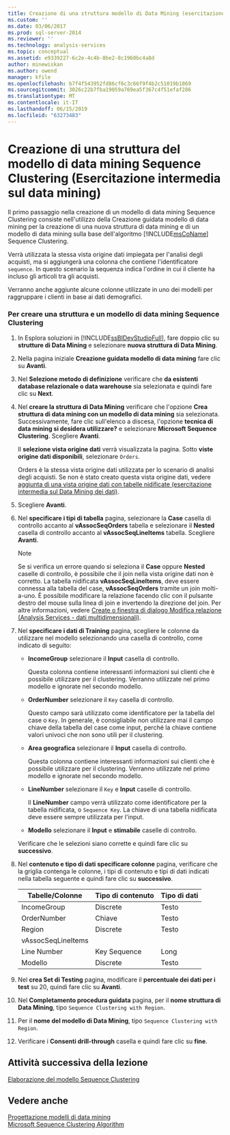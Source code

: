 ```yaml
---
title: Creazione di una struttura modello di Data Mining (esercitazione intermedia di Data Mining) Sequence Clustering | Microsoft Docs
ms.custom: ''
ms.date: 03/06/2017
ms.prod: sql-server-2014
ms.reviewer: ''
ms.technology: analysis-services
ms.topic: conceptual
ms.assetid: e9339227-6c2e-4c4b-8be2-8c1960bc4a8d
author: minewiskan
ms.author: owend
manager: kfile
ms.openlocfilehash: b7f4f543952fd86cf6c3c66f9f4b2c51019b1869
ms.sourcegitcommit: 3026c22b7fba19059a769ea5f367c4f51efaf286
ms.translationtype: MT
ms.contentlocale: it-IT
ms.lasthandoff: 06/15/2019
ms.locfileid: "63273483"
---
```

# <a name="creating-a-sequence-clustering-mining-model-structure-intermediate-data-mining-tutorial"></a>Creazione di una struttura del modello di data mining Sequence Clustering (Esercitazione intermedia sul data mining)
  Il primo passaggio nella creazione di un modello di data mining Sequence Clustering consiste nell'utilizzo della Creazione guidata modello di data mining per la creazione di una nuova struttura di data mining e di un modello di data mining sulla base dell'algoritmo [!INCLUDE[msCoName](../includes/msconame-md.md)] Sequence Clustering.  
  
 Verrà utilizzata la stessa vista origine dati impiegata per l'analisi degli acquisti, ma si aggiungerà una colonna che contiene l'identificatore `sequence`. In questo scenario la sequenza indica l'ordine in cui il cliente ha incluso gli articoli tra gli acquisti.  
  
 Verranno anche aggiunte alcune colonne utilizzate in uno dei modelli per raggruppare i clienti in base ai dati demografici.  
  
### <a name="to-create-a-sequence-clustering-structure-and-model"></a>Per creare una struttura e un modello di data mining Sequence Clustering  
  
1.  In Esplora soluzioni in [!INCLUDE[ssBIDevStudioFull](../includes/ssbidevstudiofull-md.md)], fare doppio clic su **strutture di Data Mining** e selezionare **nuova struttura di Data Mining**.  
  
2.  Nella pagina iniziale **Creazione guidata modello di data mining** fare clic su **Avanti**.  
  
3.  Nel **Selezione metodo di definizione** verificare che **da esistenti database relazionale o data warehouse** sia selezionata e quindi fare clic su **Next**.  
  
4.  Nel **creare la struttura di Data Mining** verificare che l'opzione **Crea struttura di data mining con un modello di data mining** sia selezionata. Successivamente, fare clic sull'elenco a discesa, l'opzione **tecnica di data mining si desidera utilizzare?** e selezionare **Microsoft Sequence Clustering**. Scegliere **Avanti**.  
  
     Il **selezione vista origine dati** verrà visualizzata la pagina. Sotto **viste origine dati disponibili**, selezionare `Orders`.  
  
     Orders è la stessa vista origine dati utilizzata per lo scenario di analisi degli acquisti. Se non è stato creato questa vista origine dati, vedere [aggiunta di una vista origine dati con tabelle nidificate &#40;esercitazione intermedia sul Data Mining dei dati&#41;](../../2014/tutorials/adding-a-data-source-view-with-nested-tables-intermediate-data-mining-tutorial.md).  
  
5.  Scegliere **Avanti**.  
  
6.  Nel **specificare i tipi di tabella** pagina, selezionare la **Case** casella di controllo accanto al **vAssocSeqOrders** tabella e selezionare il **Nested** casella di controllo accanto al **vAssocSeqLineItems** tabella. Scegliere **Avanti**.  
  
    > [!NOTE]  
    >  Se si verifica un errore quando si seleziona il **Case** oppure **Nested** caselle di controllo, è possibile che il join nella vista origine dati non è corretto. La tabella nidificata **vAssocSeqLineItems**, deve essere connessa alla tabella del case, **vAssocSeqOrders** tramite un join molti-a-uno. È possibile modificare la relazione facendo clic con il pulsante destro del mouse sulla linea di join e invertendo la direzione del join. Per altre informazioni, vedere [Create o finestra di dialogo Modifica relazione &#40;Analysis Services - dati multidimensionali&#41;](../../2014/analysis-services/create-or-edit-relationship-dialog-box-analysis-services-multidimensional-data.md).  
  
7.  Nel **specificare i dati di Training** pagina, scegliere le colonne da utilizzare nel modello selezionando una casella di controllo, come indicato di seguito:  
  
    -   **IncomeGroup** selezionare il **Input** casella di controllo.  
  
         Questa colonna contiene interessanti informazioni sui clienti che è possibile utilizzare per il clustering. Verranno utilizzate nel primo modello e ignorate nel secondo modello.  
  
    -   **OrderNumber** selezionare il `Key` casella di controllo.  
  
         Questo campo sarà utilizzato come identificatore per la tabella del case o `Key`. In generale, è consigliabile non utilizzare mai il campo chiave della tabella del case come input, perché la chiave contiene valori univoci che non sono utili per il clustering.  
  
    -   **Area geografica** selezionare il **Input** casella di controllo.  
  
         Questa colonna contiene interessanti informazioni sui clienti che è possibile utilizzare per il clustering. Verranno utilizzate nel primo modello e ignorate nel secondo modello.  
  
    -   **LineNumber** selezionare il `Key` e **Input** caselle di controllo.  
  
         Il **LineNumber** campo verrà utilizzato come identificatore per la tabella nidificata, o `Sequence Key`. La chiave di una tabella nidificata deve essere sempre utilizzata per l'input.  
  
    -   **Modello** selezionare il **Input** e **stimabile** caselle di controllo.  
  
     Verificare che le selezioni siano corrette e quindi fare clic su **successivo**.  
  
8.  Nel **contenuto e tipo di dati specificare colonne** pagina, verificare che la griglia contenga le colonne, i tipi di contenuto e tipi di dati indicati nella tabella seguente e quindi fare clic su **successivo**.  
  
    |Tabelle/Colonne|Tipo di contenuto|Tipo di dati|  
    |---------------------|------------------|---------------|  
    |IncomeGroup|Discrete|Testo|  
    |OrderNumber|Chiave|Testo|  
    |Region|Discrete|Testo|  
    |vAssocSeqLineItems|||  
    |Line Number|Key Sequence|Long|  
    |Modello|Discrete|Testo|  
  
9. Nel **crea Set di Testing** pagina, modificare il **percentuale dei dati per i test** su 20, quindi fare clic su **Avanti**.  
  
10. Nel **Completamento procedura guidata** pagina, per il **nome struttura di Data Mining**, tipo `Sequence Clustering with Region`.  
  
11. Per il **nome del modello di Data Mining**, tipo `Sequence Clustering with Region`.  
  
12. Verificare i **Consenti drill-through** casella e quindi fare clic su **fine**.  
  
## <a name="next-task-in-lesson"></a>Attività successiva della lezione  
 [Elaborazione del modello Sequence Clustering](../../2014/tutorials/processing-the-sequence-clustering-model.md)  
  
## <a name="see-also"></a>Vedere anche  
 [Progettazione modelli di data mining](../../2014/analysis-services/data-mining/data-mining-designer.md)   
 [Microsoft Sequence Clustering Algorithm](../../2014/analysis-services/data-mining/microsoft-sequence-clustering-algorithm.md)  
  
  
